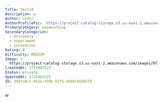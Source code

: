 ```yaml
---
Title: test24
Description: w
Author: Lodor
AuthorProfilePic: 'https://project-catalog-storage.s3.us-east-2.amazonaws.com/images/pfp.png'
PrimaryCategory: woodworking
SecondaryCategories:
  - discovery
  - experiment
  - innovation
Rating: 0
Difficulty: MEDIUM
Image: >-
  https://project-catalog-storage.s3.us-east-2.amazonaws.com/images/971e2d1d-7534-45c6-8300-28d916ca14bf.png
CreatedAt: 1723401522
Status: private
UpdatedAt: 1723401525
ID: 394fa8c5-051e-470b-b1f5-4698c65502f8
---
```

w
